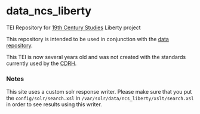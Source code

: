 # data_ncs_liberty
TEI Repository for [19th Century Studies](ncsmodules.unl.edu) Liberty project

This repository is intended to be used in conjunction with the [data repository](https://github.com/CDRH/data).

This TEI is now several years old and was not created with the standards currently used by the [CDRH](cdrh.unl.edu).

### Notes

This site uses a custom solr response writer.  Please make sure that you put the `config/solr/search.xsl` in `/var/solr/data/ncs_liberty/xslt/search.xsl` in order to see results using this writer.
